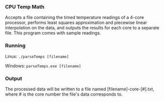 ### CPU Temp Math
Accepts a file containing the timed temperature readings of a 4-core processor, performs least squares approximation and piecewise linear interpolation on the data, and outputs the results for each core to a separate file.
This program comes with sample readings.


### Running
Linux:
```./parseTemps [filename]```

Windows:
```parseTemps.exe [filename]```

### Output
The processed data will be written to a file named [filename]-core-[#].txt, where # is the core number the file's data corresponds to.
